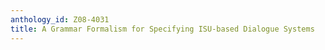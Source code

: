 ```yaml
---
anthology_id: Z08-4031
title: A Grammar Formalism for Specifying ISU-based Dialogue Systems
---
```

